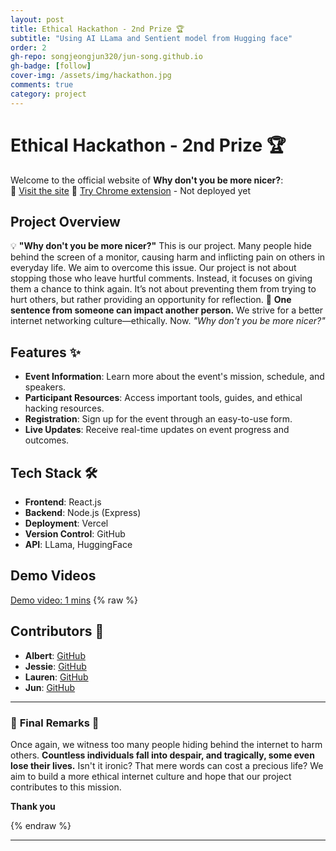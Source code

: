 ```yaml
---
layout: post
title: Ethical Hackathon - 2nd Prize 🏆
subtitle: "Using AI LLama and Sentient model from Hugging face"
order: 2
gh-repo: songjeongjun320/jun-song.github.io
gh-badge: [follow]
cover-img: /assets/img/hackathon.jpg
comments: true
category: project
---
```


# Ethical Hackathon - 2nd Prize 🏆

Welcome to the official website of **Why don't you be more nicer?**:  
🚀 [Visit the site](https://ethical-hackathon.vercel.app)
🚀 [Try Chrome extension]() - Not deployed yet

## Project Overview

💡 **"Why don't you be more nicer?"** This is our project. Many people hide behind the screen of a monitor, causing harm and inflicting pain on others in everyday life. We aim to overcome this issue. Our project is not about stopping those who leave hurtful comments. Instead, it focuses on giving them a chance to think again. It’s not about preventing them from trying to hurt others, but rather providing an opportunity for reflection. 🌱 **One sentence from someone can impact another person.** We strive for a better internet networking culture—ethically. Now. _"Why don't you be more nicer?"_

## Features ✨

- **Event Information**: Learn more about the event's mission, schedule, and speakers.
- **Participant Resources**: Access important tools, guides, and ethical hacking resources.
- **Registration**: Sign up for the event through an easy-to-use form.
- **Live Updates**: Receive real-time updates on event progress and outcomes.

## Tech Stack 🛠️

- **Frontend**: React.js
- **Backend**: Node.js (Express)
- **Deployment**: Vercel
- **Version Control**: GitHub
- **API**: LLama, HuggingFace

## Demo Videos

[Demo video: 1 mins](https://www.youtube.com/watch?v=zHLHY-VRkvw)
{% raw %}

## Contributors 👥

- **Albert**: [GitHub](https://github.com/AlbertSu47)
- **Jessie**: [GitHub](https://github.com/Jessie7775)
- **Lauren**: [GitHub](https://github.com/lolofigs)
- **Jun**: [GitHub](https://github.com/songjeongjun320)

---

### 🌟 **Final Remarks** 🌟

Once again, we witness too many people hiding behind the internet to harm others. **Countless individuals fall into despair, and tragically, some even lose their lives.** Isn't it ironic? That mere words can cost a precious life?
We aim to build a more ethical internet culture and hope that our project contributes to this mission.

**Thank you**

{% endraw %}

---
